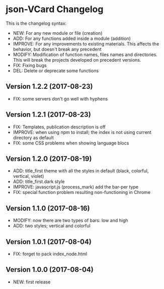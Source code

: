 
# json-VCard Changelog

This is the changelog syntax:
* NEW: For any new module or file (creation)
* ADD: For any functions added inside a module (addition)
* IMPROVE: For any improvements to existing materials.
This affects the behavior, but doesn't break any precedent
* MODIFY: Modification of function names, files names and directories.
This will break the projects developed on precedent versions.
* FIX: Fixing bugs
* DEL: Delete or deprecate some functions

## Version 1.2.2 (2017-08-23)
* FIX: some servers don't go well with hyphens

## Version 1.2.1 (2017-08-23)

* FIX: Templates, publication description is off
* IMPROVE: when using npm to install; the index is not using current directory as default
* FIX: some CSS problems when showing language blocs

## Version 1.2.0 (2017-08-19)

* ADD: title_first theme with all the styles in default (black, colorful, vertical, violet)
* ADD: title_first.dark style
* IMPROVE: javascript.js (process_mark) add the bar-per type
* FIX: special function problem resulting non-functioning in Chrome

## Version 1.1.0 (2017-08-16)

* MODIFY: now there are two types of bars: low and high
* ADD: two styles; vertical and colorful

## Version 1.0.1 (2017-08-04)

* FIX: forget to pack index_node.html

## Version 1.0.0 (2017-08-04)

* NEW: first release
